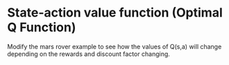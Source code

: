 # State-action value function (Optimal Q Function)


Modify the mars rover example to see how the values of Q(s,a) will change depending on the rewards and discount factor 
changing.